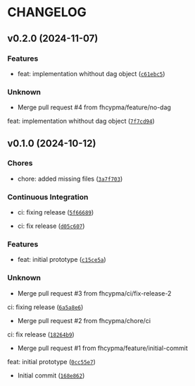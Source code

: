 # CHANGELOG


## v0.2.0 (2024-11-07)

### Features

* feat: implementation whithout dag object ([`c61ebc5`](https://github.com/fhcypma/ydag/commit/c61ebc5f27ad5d33c6965b69c606f552aa1a8c7b))

### Unknown

* Merge pull request #4 from fhcypma/feature/no-dag

feat: implementation whithout dag object ([`7f7cd94`](https://github.com/fhcypma/ydag/commit/7f7cd947503fc8d693c9e1ca74641c01d8fe0fa8))


## v0.1.0 (2024-10-12)

### Chores

* chore: added missing files ([`3a7f703`](https://github.com/fhcypma/ydag/commit/3a7f7035def77ae0b554b2456d81ab2560f956d2))

### Continuous Integration

* ci: fixing release ([`5f66689`](https://github.com/fhcypma/ydag/commit/5f66689c06e0c64229407faebb1fb7143369f436))

* ci: fix release ([`d05c607`](https://github.com/fhcypma/ydag/commit/d05c6075e26953ad1f8fddea9d44662802224c24))

### Features

* feat: initial prototype ([`c15ce5a`](https://github.com/fhcypma/ydag/commit/c15ce5aed9e0e9029c611c1371fa3c125c5d60f4))

### Unknown

* Merge pull request #3 from fhcypma/ci/fix-release-2

ci: fixing release ([`6a5a8e6`](https://github.com/fhcypma/ydag/commit/6a5a8e6c60980b05c1a37c7e0e633f4cb13e2fc1))

* Merge pull request #2 from fhcypma/chore/ci

ci: fix release ([`18264b9`](https://github.com/fhcypma/ydag/commit/18264b944a2b76630a79c7504464a8c94d4b5d5f))

* Merge pull request #1 from fhcypma/feature/initial-commit

feat: initial prototype ([`0cc55e7`](https://github.com/fhcypma/ydag/commit/0cc55e752cac6eafd0ef4e85af375b3a6c2e7981))

* Initial commit ([`168e862`](https://github.com/fhcypma/ydag/commit/168e862e9368eb97e5d971def86bb1e724f6c71d))
